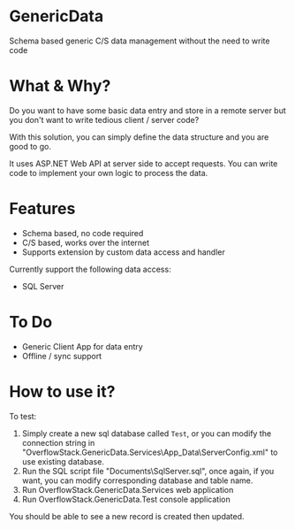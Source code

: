 # GenericData
Schema based generic C/S data management without the need to write code

# What & Why?
Do you want to have some basic data entry and store in a remote server but you don't want to write tedious client / server code?

With this solution, you can simply define the data structure and you are good to go.

It uses ASP.NET Web API at server side to accept requests. You can write code to implement your own logic to process the data.

# Features

- Schema based, no code required
- C/S based, works over the internet
- Supports extension by custom data access and handler

Currently support the following data access:

- SQL Server

# To Do

- Generic Client App for data entry
- Offline / sync support

# How to use it?

To test:
1. Simply create a new sql database called `Test`, or you can modify the connection string in "OverflowStack.GenericData.Services\App_Data\ServerConfig.xml" to use existing database.
2. Run the SQL script file "Documents\SqlServer.sql", once again, if you want, you can modify corresponding database and table name.
3. Run OverflowStack.GenericData.Services web application
4. Run OverflowStack.GenericData.Test console application

You should be able to see a new record is created then updated.
